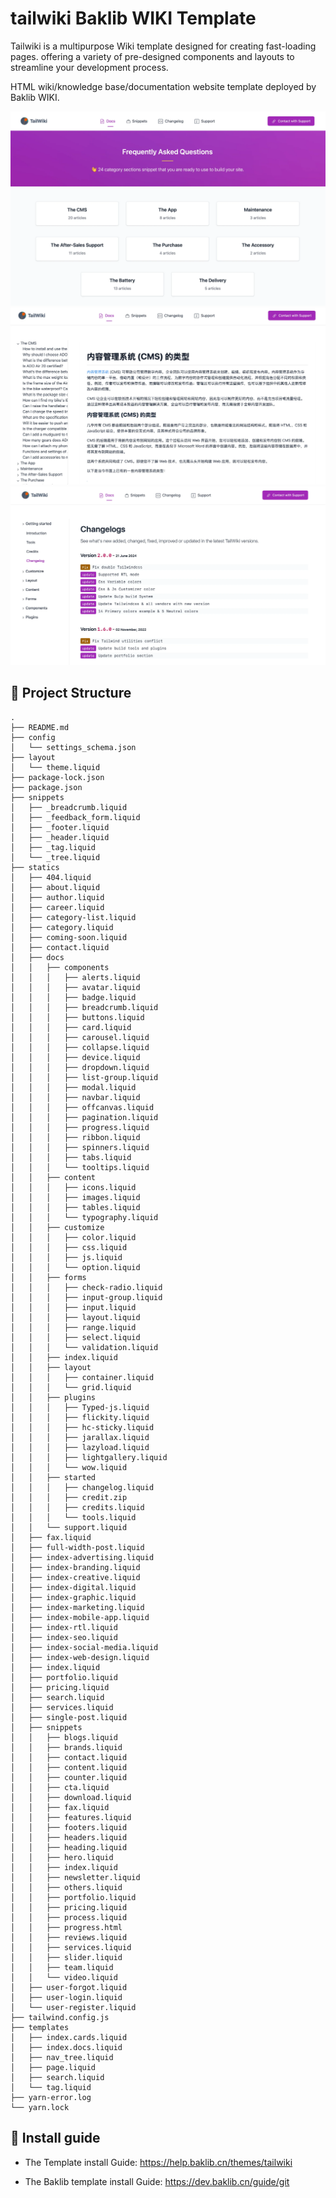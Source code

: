 # tailwiki Baklib WIKI Template

Tailwiki is a multipurpose Wiki template designed for creating fast-loading pages.  offering a variety of pre-designed components and layouts to streamline your development process.

HTML wiki/knowledge base/documentation website template deployed by Baklib WIKI.

![Baklib WIKI based index theme](./assets/images/theme/index.webp)
![Baklib WIKI based index theme](./assets/images/theme/page.webp)
![Baklib WIKI based page theme](./assets/images/theme/changelog.webp)


## 🚀 Project Structure

```
.
├── README.md
├── config
│   └── settings_schema.json
├── layout
│   └── theme.liquid
├── package-lock.json
├── package.json
├── snippets
│   ├── _breadcrumb.liquid
│   ├── _feedback_form.liquid
│   ├── _footer.liquid
│   ├── _header.liquid
│   ├── _tag.liquid
│   └── _tree.liquid
├── statics
│   ├── 404.liquid
│   ├── about.liquid
│   ├── author.liquid
│   ├── career.liquid
│   ├── category-list.liquid
│   ├── category.liquid
│   ├── coming-soon.liquid
│   ├── contact.liquid
│   ├── docs
│   │   ├── components
│   │   │   ├── alerts.liquid
│   │   │   ├── avatar.liquid
│   │   │   ├── badge.liquid
│   │   │   ├── breadcrumb.liquid
│   │   │   ├── buttons.liquid
│   │   │   ├── card.liquid
│   │   │   ├── carousel.liquid
│   │   │   ├── collapse.liquid
│   │   │   ├── device.liquid
│   │   │   ├── dropdown.liquid
│   │   │   ├── list-group.liquid
│   │   │   ├── modal.liquid
│   │   │   ├── navbar.liquid
│   │   │   ├── offcanvas.liquid
│   │   │   ├── pagination.liquid
│   │   │   ├── progress.liquid
│   │   │   ├── ribbon.liquid
│   │   │   ├── spinners.liquid
│   │   │   ├── tabs.liquid
│   │   │   └── tooltips.liquid
│   │   ├── content
│   │   │   ├── icons.liquid
│   │   │   ├── images.liquid
│   │   │   ├── tables.liquid
│   │   │   └── typography.liquid
│   │   ├── customize
│   │   │   ├── color.liquid
│   │   │   ├── css.liquid
│   │   │   ├── js.liquid
│   │   │   └── option.liquid
│   │   ├── forms
│   │   │   ├── check-radio.liquid
│   │   │   ├── input-group.liquid
│   │   │   ├── input.liquid
│   │   │   ├── layout.liquid
│   │   │   ├── range.liquid
│   │   │   ├── select.liquid
│   │   │   └── validation.liquid
│   │   ├── index.liquid
│   │   ├── layout
│   │   │   ├── container.liquid
│   │   │   └── grid.liquid
│   │   ├── plugins
│   │   │   ├── Typed-js.liquid
│   │   │   ├── flickity.liquid
│   │   │   ├── hc-sticky.liquid
│   │   │   ├── jarallax.liquid
│   │   │   ├── lazyload.liquid
│   │   │   ├── lightgallery.liquid
│   │   │   └── wow.liquid
│   │   ├── started
│   │   │   ├── changelog.liquid
│   │   │   ├── credit.zip
│   │   │   ├── credits.liquid
│   │   │   └── tools.liquid
│   │   └── support.liquid
│   ├── fax.liquid
│   ├── full-width-post.liquid
│   ├── index-advertising.liquid
│   ├── index-branding.liquid
│   ├── index-creative.liquid
│   ├── index-digital.liquid
│   ├── index-graphic.liquid
│   ├── index-marketing.liquid
│   ├── index-mobile-app.liquid
│   ├── index-rtl.liquid
│   ├── index-seo.liquid
│   ├── index-social-media.liquid
│   ├── index-web-design.liquid
│   ├── index.liquid
│   ├── portfolio.liquid
│   ├── pricing.liquid
│   ├── search.liquid
│   ├── services.liquid
│   ├── single-post.liquid
│   ├── snippets
│   │   ├── blogs.liquid
│   │   ├── brands.liquid
│   │   ├── contact.liquid
│   │   ├── content.liquid
│   │   ├── counter.liquid
│   │   ├── cta.liquid
│   │   ├── download.liquid
│   │   ├── fax.liquid
│   │   ├── features.liquid
│   │   ├── footers.liquid
│   │   ├── headers.liquid
│   │   ├── heading.liquid
│   │   ├── hero.liquid
│   │   ├── index.liquid
│   │   ├── newsletter.liquid
│   │   ├── others.liquid
│   │   ├── portfolio.liquid
│   │   ├── pricing.liquid
│   │   ├── process.liquid
│   │   ├── progress.html
│   │   ├── reviews.liquid
│   │   ├── services.liquid
│   │   ├── slider.liquid
│   │   ├── team.liquid
│   │   └── video.liquid
│   ├── user-forgot.liquid
│   ├── user-login.liquid
│   └── user-register.liquid
├── tailwind.config.js
├── templates
│   ├── index.cards.liquid
│   ├── index.docs.liquid
│   ├── nav_tree.liquid
│   ├── page.liquid
│   ├── search.liquid
│   └── tag.liquid
├── yarn-error.log
└── yarn.lock
```


## 🧞 Install guide


- The Template install Guide: https://help.baklib.cn/themes/tailwiki

- The Baklib template install Guide: https://dev.baklib.cn/guide/git